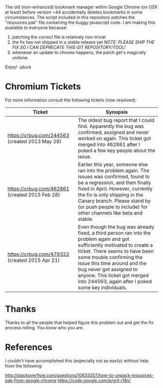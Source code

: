The old (non-enhanced) bookmark manager within Google Chrome (on OSX at least)
before version ~44 accidentally deletes bookmarks in some circumstances. The
script included in this repository patches the "resources.pak" file containing
the buggy javascript code. I am making this available to everyone because:

1. patching the correct file is relatively non-trivial
2. the fix has not shipped in a stable release yet
   *NOTE: PLEASE SHIP THE FIX SO I CAN DEPRECATE THIS GIT REPOSITORY/TOOL!*
3. whenever an update to chrome happens, the patch get's magically undone.

Enjoy!
-jduck


# Chromium Tickets

For more information consult the following tickets (now resolved):

| Ticket                                                       | Synopsis |
| ---------------------------------------------------------- | -------- |
| https://crbug.com/244563 (created 2013 May 28) | The oldest bug report that I could find. Apparently the bug was confirmed, assigned and never worked on again. This ticket got merged into 462861 after I poked a few key people about the issue. |
| https://crbug.com/462861 (created 2015 Feb 28) | Earlier this year, someone else ran into the problem again. The issues was confirmed, found to be a regression, and then finally fixed in April. However, currently the fix is only shipping in the Canary branch. Please stand by (or push people to include) for other channels like beta and stable. |
| https://crbug.com/479322 (created 2015 Apr 21) | Even though the bug was already fixed, a third person ran into the problem again and got sufficiently motivated to create a ticket. There seems to have been some trouble confirming the issue this time around and the bug never got assigned to anyone. This ticket got merged into 244563, again after I poked some key individuals. |


# Thanks

Thanks to all the people that helped figure this problem out and get the fix
process rolling. You know who you are.


# References

I couldn't have accomplished this (especially not as easily) without help from
the following:

http://stackoverflow.com/questions/10633357/how-to-unpack-resources-pak-from-google-chrome
https://code.google.com/p/grit-i18n/

